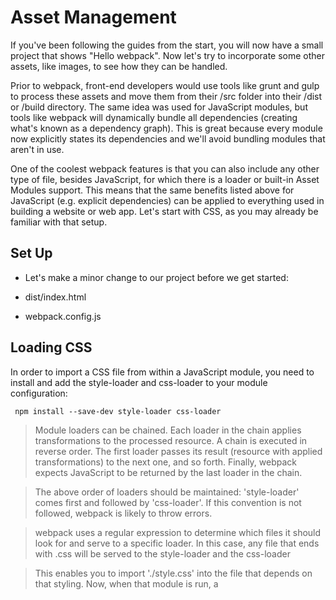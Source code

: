 # Asset Management
If you've been following the guides from the start, you will now have a small project that shows "Hello webpack". Now let's try to incorporate some other assets, like images, to see how they can be handled.

Prior to webpack, front-end developers would use tools like grunt and gulp to process these assets and move them from their /src folder into their /dist or /build directory. The same idea was used for JavaScript modules, but tools like webpack will dynamically bundle all dependencies (creating what's known as a dependency graph). This is great because every module now explicitly states its dependencies and we'll avoid bundling modules that aren't in use.

One of the coolest webpack features is that you can also include any other type of file, besides JavaScript, for which there is a loader or built-in Asset Modules support. This means that the same benefits listed above for JavaScript (e.g. explicit dependencies) can be applied to everything used in building a website or web app. Let's start with CSS, as you may already be familiar with that setup.

## Set Up
- Let's make a minor change to our project before we get started:

- dist/index.html
- webpack.config.js

## Loading CSS
In order to import a CSS file from within a JavaScript module, you need to install and add the style-loader and css-loader to your module configuration:

``` npm install --save-dev style-loader css-loader```

> Module loaders can be chained. Each loader in the chain applies transformations to the processed resource. A chain is executed in reverse order. The first loader passes its result (resource with applied transformations) to the next one, and so forth. Finally, webpack expects JavaScript to be returned by the last loader in the chain.

> The above order of loaders should be maintained: 'style-loader' comes first and followed by 'css-loader'. If this convention is not followed, webpack is likely to throw errors.

> webpack uses a regular expression to determine which files it should look for and serve to a specific loader. In this case, any file that ends with .css will be served to the style-loader and the css-loader

> This enables you to import './style.css' into the file that depends on that styling. Now, when that module is run, a <style> tag with the stringified css will be inserted into the <head> of your html file.

- Let's try it out by adding a new style.css file to our project and import it in our index.js:
- Now run your build command:

``` $ npm run build ```

> Open up dist/index.html in your browser again and you should see that Hello webpack is now styled in red. To see what webpack did, inspect the page (don't view the page source, as it won't show you the result, because the <style> tag is dynamically created by JavaScript) and look at the page's head tags. It should contain the style block that we imported in index.js.

- Note that you can, and in most cases should, minimize css for better load times in production. On top of that, loaders exist for pretty much any flavor of CSS you can think of – postcss, sass, and less to name a few.

## Loading Images
So now we're pulling in our CSS, but what about our images like backgrounds and icons? As of webpack 5, using the built-in Asset Modules we can easily incorporate those in our system as well:

webpack.config.js
 -add modules for images
 - Add the image to our src folder
 - Import the image on index.js and add ehre it should be dipslayed.
 - add image to our css
 - then run npm run build
 - image will appear on the browser

 # Loading Fonts
> So what about other assets like fonts? The Asset Modules will take any file you load through them and output it to your build directory. This means we can use them for any kind of file, including fonts. Let's update our webpack.config.js to handle font files:

- Add the font modules on config.js file
- Add some font files to your project:



